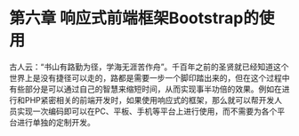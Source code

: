 # 第六章 响应式前端框架Bootstrap的使用

古人云：“书山有路勤为径，学海无涯苦作舟”。千百年之前的圣贤就已经知道这个世界上是没有捷径可以走的，路都是需要一步一个脚印踏出来的，但在这个过程中有些部分是可以通过自己的智慧来缩短时间，从而实现事半功倍的效果。例如在进行和PHP紧密相关的前端开发时，如果使用响应式的框架，那么就可以帮开发人员实现一次编码即可以在PC、平板、手机等平台上进行使用，而不需要为各个平台进行单独的定制开发。